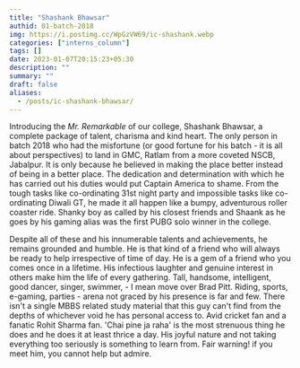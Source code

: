 ```yaml
---
title: "Shashank Bhawsar"
authid: 01-batch-2018
img: https://i.postimg.cc/WpGzVW69/ic-shashank.webp
categories: ["interns_column"]
tags: []
date: 2023-01-07T20:15:23+05:30
description: ""
summary: ""
draft: false
aliases:
  - /posts/ic-shashank-bhawsar/
---
```


Introducing the _Mr. Remarkable_ of our college, Shashank Bhawsar, a complete package of talent, charisma and kind heart. The only person in batch 2018 who had the misfortune (or good fortune for his batch - it is all about perspectives) to land in GMC, Ratlam from a more coveted NSCB, Jabalpur. It is only because he believed in making the place better instead of being in a better place. The dedication and determination with which he has carried out his duties would put Captain America to shame. From the tough tasks like co-ordinating 31st night party and impossible tasks like co-ordinating Diwali GT, he made it all happen like a bumpy, adventurous roller coaster ride. Shanky boy as called by his closest friends and Shaank as he goes by his gaming alias was the first PUBG solo winner in the college.

Despite all of these and his innumerable talents and achievements, he remains grounded and humble. He is that kind of a friend who will always be ready to help irrespective of time of day. He is a gem of a friend who you comes once in a lifetime. His infectious laughter and genuine interest in others make him the life of every gathering. Tall, handsome, intelligent, good dancer, singer, swimmer, - I mean move over Brad Pitt. Riding, sports, e-gaming, parties - arena not graced by his presence is far and few. There isn't a single MBBS related study material that this guy can't find from the depths of whichever void he has personal access to. Avid cricket fan and a fanatic Rohit Sharma fan. 'Chai pine ja raha' is the most strenuous thing he does and he does it at least thrice a day. His joyful nature and not taking everything too seriously is something to learn from. Fair warning! if you meet him, you cannot help but admire.

